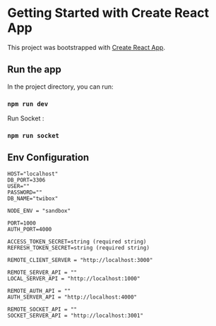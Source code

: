 # Getting Started with Create React App

This project was bootstrapped with [Create React App](https://github.com/facebook/create-react-app).

## Run the app

In the project directory, you can run:

### `npm run dev`

Run Socket :
### `npm run socket`

## Env Configuration

```
HOST="localhost"
DB_PORT=3306
USER=""
PASSWORD=""
DB_NAME="twibox"

NODE_ENV = "sandbox"

PORT=1000
AUTH_PORT=4000

ACCESS_TOKEN_SECRET=string (required string)
REFRESH_TOKEN_SECRET=string (required string)

REMOTE_CLIENT_SERVER = "http://localhost:3000"

REMOTE_SERVER_API = ""
LOCAL_SERVER_API = "http://localhost:1000"

REMOTE_AUTH_API = ""
AUTH_SERVER_API = "http://localhost:4000"

REMOTE_SOCKET_API = ""
SOCKET_SERVER_API = "http://localhost:3001"
```
